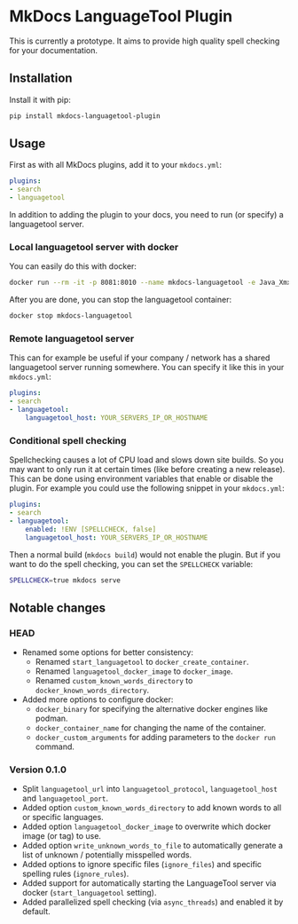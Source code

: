 # MkDocs LanguageTool Plugin

This is currently a prototype.
It aims to provide high quality spell checking for your documentation.

## Installation

Install it with pip:
```bash
pip install mkdocs-languagetool-plugin
```

## Usage

First as with all MkDocs plugins, add it to your `mkdocs.yml`:
```yaml
plugins:
- search
- languagetool
```

In addition to adding the plugin to your docs, you need to run (or specify) a languagetool server.

### Local languagetool server with docker

You can easily do this with docker:
```bash
docker run --rm -it -p 8081:8010 --name mkdocs-languagetool -e Java_Xmx=2g -d erikvl87/languagetool
```

After you are done, you can stop the languagetool container:
```bash
docker stop mkdocs-languagetool
```

### Remote languagetool server

This can for example be useful if your company / network has a shared languagetool server running somewhere.
You can specify it like this in your `mkdocs.yml`:
```yaml
plugins:
- search
- languagetool:
    languagetool_host: YOUR_SERVERS_IP_OR_HOSTNAME
```

### Conditional spell checking

Spellchecking causes a lot of CPU load and slows down site builds.
So you may want to only run it at certain times (like before creating a new release).
This can be done using environment variables that enable or disable the plugin.
For example you could use the following snippet in your `mkdocs.yml`:
```yaml
plugins:
- search
- languagetool:
    enabled: !ENV [SPELLCHECK, false]
    languagetool_host: YOUR_SERVERS_IP_OR_HOSTNAME
```

Then a normal build (`mkdocs build`) would not enable the plugin.
But if you want to do the spell checking, you can set the `SPELLCHECK` variable:
```bash
SPELLCHECK=true mkdocs serve
```

## Notable changes

### HEAD

- Renamed some options for better consistency:
    - Renamed `start_languagetool` to `docker_create_container`.
    - Renamed `languagetool_docker_image` to `docker_image`.
    - Renamed `custom_known_words_directory` to `docker_known_words_directory`.
- Added more options to configure docker:
    - `docker_binary` for specifying the alternative docker engines like podman.
    - `docker_container_name` for changing the name of the container.
    - `docker_custom_arguments` for adding parameters to the `docker run` command.

### Version 0.1.0

- Split `languagetool_url` into `languagetool_protocol`, `languagetool_host` and `languagetool_port`.
- Added option `custom_known_words_directory` to add known words to all or specific languages.
- Added option `languagetool_docker_image` to overwrite which docker image (or tag) to use.
- Added option `write_unknown_words_to_file` to automatically generate a list of unknown / potentially misspelled words.
- Added options to ignore specific files (`ignore_files`) and specific spelling rules (`ignore_rules`).
- Added support for automatically starting the LanguageTool server via docker (`start_languagetool` setting).
- Added parallelized spell checking (via `async_threads`) and enabled it by default.
